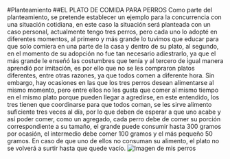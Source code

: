 #Planteamiento
##EL PLATO DE COMIDA PARA PERROS
Como parte del planteamiento, se pretende establecer un ejemplo para la 
concurrencia con una situación cotidiana, en este caso la situación será planteada
con un caso personal, actualmente tengo tres perros, pero cada uno lo adopté en 
diferentes momentos, al primero y más grande lo tuvimos que educar para que solo
comiera en una parte de la casa y dentro de su plato, al segundo, en el momento de
su adopción no fue tan necesario adiestrarlo, ya que el más grande le enseñó las 
costumbres que tenía y al tercero de igual manera aprendió por imitación, es por
ello que no se les compraron platos diferentes, entre otras razones, ya que todos 
comen a diferente hora.
Sin embargo, hay ocasiones en las que los tres perros desean alimentarse al mismo 
momento, pero entre ellos no les gusta que comer al mismo tiempo en el mismo plato
porque pueden llegar a agredirse, en este entendido, los tres tienen que 
coordinarse para que todos coman, se les sirve alimento suficiente tres veces al 
día, por lo que deben de esperar a que uno acabe y así poder comer, como un 
agregado, cada perro debe de comer su porción correspondiente a su tamaño, 
el grande puede consumir hasta 300 gramos por ocasión, el intermedio debe comer 
100 gramos y el más pequeño 50 gramos. En caso de que uno de ellos no consuman su 
alimento, el plato no se volverá a surtir hasta que quede vacío.
![Imagen de mis perros](./MisPerros.png)
